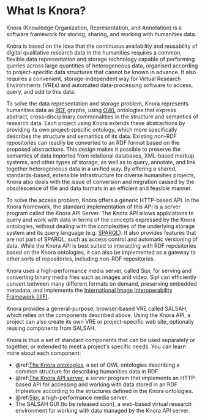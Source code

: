 <!---
Copyright © 2015-2018 the contributors (see Contributors.md).

This file is part of Knora.

Knora is free software: you can redistribute it and/or modify
it under the terms of the GNU Affero General Public License as published
by the Free Software Foundation, either version 3 of the License, or
(at your option) any later version.

Knora is distributed in the hope that it will be useful,
but WITHOUT ANY WARRANTY; without even the implied warranty of
MERCHANTABILITY or FITNESS FOR A PARTICULAR PURPOSE.  See the
GNU Affero General Public License for more details.

You should have received a copy of the GNU Affero General Public
License along with Knora.  If not, see <http://www.gnu.org/licenses/>.
-->

# What Is Knora?

Knora (Knowledge Organization, Representation, and Annotation) is a
software framework for storing, sharing, and working with humanities
data.

Knora is based on the idea that the continuous availability and
reusability of digital qualitative research data in the humanities
requires a common, flexible data representation and storage technology
capable of performing queries across large quantities of heterogeneous
data, organised according to project-specific data structures that
cannot be known in advance. It also requires a convenient,
storage-independent way for Virtual Research Environments (VREs) and
automated data-processing software to access, query, and add to this
data.

To solve the data representation and storage problem, Knora represents
humanities data as
[RDF](http://www.w3.org/TR/2014/NOTE-rdf11-primer-20140624/) graphs,
using [OWL](http://www.w3.org/TR/2012/REC-owl2-primer-20121211/)
ontologies that express abstract, cross-disciplinary commonalities in
the structure and semantics of research data. Each project using Knora
extends these abstractions by providing its own project-specific
ontology, which more specifically describes the structure and semantics
of its data. Existing non-RDF repositories can readily be converted to
an RDF format based on the proposed abstractions. This design makes it
possible to preserve the semantics of data imported from relational
databases, XML-based markup systems, and other types of storage, as well
as to query, annotate, and link together heterogeneous data in a unified
way. By offering a shared, standards-based, extensible infrastructure
for diverse humanities projects, Knora also deals with the issue of
conversion and migration caused by the obsolescence of file and data
formats in an efficient and feasible manner.

To solve the access problem, Knora offers a generic HTTP-based API. In
the Knora framework, the standard implementation of this API is a server
program called the Knora API Server. The Knora API allows applications
to query and work with data in terms of the concepts expressed by the
Knora ontologies, without dealing with the complexities of the
underlying storage system and its query language (e.g.
[SPARQL](https://www.w3.org/TR/sparql11-overview/)). It also provides
features that are not part of SPARQL, such as access control and
automatic versioning of data. While the Knora API is best suited to
interacting with RDF repositories based on the Knora ontologies, it can
also be implemented as a gateway to other sorts of repositories,
including non-RDF repositories.

Knora uses a high-performance media server, called Sipi, for serving and
converting binary media files such as images and video. Sipi can
efficiently convert between many different formats on demand, preserving
embedded metadata, and implements the [International Image
Interoperability Framework (IIIF)](http://iiif.io/).

Knora provides a general-purpose, browser-based VRE called SALSAH, which
relies on the components described above. Using the Knora API, a project
can also create its own VRE or project-specific web site, optionally
reusing components from SALSAH.

Knora is thus a set of standard components that can be used separately
or together, or extended to meet a project's specific needs. You can
learn more about each component:

* @ref:[The Knora ontologies](../02-knora-ontologies/index.md), a set of OWL
  ontologies describing a common structure for describing humanities data in RDF.
* @ref:[The Knora API server](../03-webapi/index.md), a server program 
  that implements an HTTP-based API for accessing and working with data stored in an RDF triplestore according to the structures defined in the Knora
  ontologies.
* @ref:[Sipi](../05-sipi/index.md), a high-performance media server.
* The SALSAH GUI (to be released soon), a web-based virtual research
  environment for working with data managed by the Knora API server.
